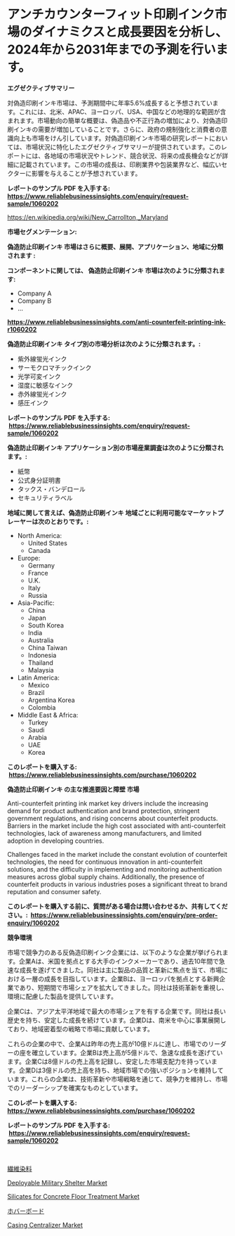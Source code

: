 <p><h1>アンチカウンターフィット印刷インク市場のダイナミクスと成長要因を分析し、2024年から2031年までの予測を行います。</h1></p><p><strong>エグゼクティブサマリー</strong></p>
<p><p>対偽造印刷インキ市場は、予測期間中に年率5.6%成長すると予想されています。これには、北米、APAC、ヨーロッパ、USA、中国などの地理的な範囲が含まれます。市場動向の簡単な概要は、偽造品や不正行為の増加により、対偽造印刷インキの需要が増加していることです。さらに、政府の規制強化と消費者の意識向上も市場をけん引しています。対偽造印刷インキ市場の研究レポートにおいては、市場状況に特化したエグゼクティブサマリーが提供されています。このレポートには、各地域の市場状況やトレンド、競合状況、将来の成長機会などが詳細に記載されています。この市場の成長は、印刷業界や包装業界など、幅広いセクターに影響を与えることが予想されています。</p></p>
<p><strong>レポートのサンプル PDF を入手する: <a href="https://www.reliablebusinessinsights.com/enquiry/request-sample/1060202">https://www.reliablebusinessinsights.com/enquiry/request-sample/1060202</a></strong></p>
<p><a href="https://en.wikipedia.org/wiki/New_Carrollton,_Maryland">https://en.wikipedia.org/wiki/New_Carrollton,_Maryland</a></p>
<p><strong>市場セグメンテーション:</strong></p>
<p><strong> 偽造防止印刷インキ 市場はさらに概要、展開、アプリケーション、地域に分類されます :</strong></p>
<p><strong>コンポーネントに関しては、 偽造防止印刷インキ 市場は次のように分類されます: &nbsp;</strong></p>
<p><ul><li>Company A</li><li>Company B</li><li>…</li></ul></p>
<p><strong><a href="https://www.reliablebusinessinsights.com/anti-counterfeit-printing-ink-r1060202">https://www.reliablebusinessinsights.com/anti-counterfeit-printing-ink-r1060202</a></strong></p>
<p><strong> 偽造防止印刷インキ タイプ別の市場分析は次のように分類されます。:</strong></p>
<p><ul><li>紫外線蛍光インク</li><li>サーモクロマチックインク</li><li>光学可変インク</li><li>湿度に敏感なインク</li><li>赤外線蛍光インク</li><li>感圧インク</li></ul></p>
<p><strong>レポートのサンプル PDF を入手する: &nbsp;<a href="https://www.reliablebusinessinsights.com/enquiry/request-sample/1060202">https://www.reliablebusinessinsights.com/enquiry/request-sample/1060202</a></strong></p>
<p><strong> 偽造防止印刷インキ アプリケーション別の市場産業調査は次のように分類されます。:</strong></p>
<p><ul><li>紙幣</li><li>公式身分証明書</li><li>タックス・バンデロール</li><li>セキュリティラベル</li></ul></p>
<p><strong>地域に関して言えば、偽造防止印刷インキ 地域ごとに利用可能なマーケットプレーヤーは次のとおりです。:</strong></p>
<p><ul>
    <li>
        North America:
        <ul>
            <li>United States</li>
            <li>Canada</li>
        </ul>
    </li>
    <li>
        Europe:
        <ul>
            <li>Germany</li>
            <li>France</li>
            <li>U.K.</li>
            <li>Italy</li>
            <li>Russia</li>
        </ul>
    </li>
    <li>
        Asia-Pacific:
        <ul>
            <li>China</li>
            <li>Japan</li>
            <li>South Korea</li>
            <li>India</li>
            <li>Australia</li>
            <li>China Taiwan</li>
            <li>Indonesia</li>
            <li>Thailand</li>
            <li>Malaysia</li>
        </ul>
    </li>
    <li>
        Latin America:
        <ul>
            <li>Mexico</li>
            <li>Brazil</li>
            <li>Argentina Korea</li>
            <li>Colombia</li>
        </ul>
    </li>
    <li>
        Middle East & Africa:
        <ul>
            <li>Turkey</li>
            <li>Saudi</li>
            <li>Arabia</li>
            <li>UAE</li>
            <li>Korea</li>
        </ul>
    </li>
    </ul></p>
<p><strong>このレポートを購入する: &nbsp;<a href="https://www.reliablebusinessinsights.com/purchase/1060202">https://www.reliablebusinessinsights.com/purchase/1060202</a></strong></p>
<p><strong>偽造防止印刷インキ の主な推進要因と障壁 市場</strong></p>
<p><p>Anti-counterfeit printing ink market key drivers include the increasing demand for product authentication and brand protection, stringent government regulations, and rising concerns about counterfeit products. Barriers in the market include the high cost associated with anti-counterfeit technologies, lack of awareness among manufacturers, and limited adoption in developing countries.</p><p>Challenges faced in the market include the constant evolution of counterfeit technologies, the need for continuous innovation in anti-counterfeit solutions, and the difficulty in implementing and monitoring authentication measures across global supply chains. Additionally, the presence of counterfeit products in various industries poses a significant threat to brand reputation and consumer safety.</p></p>
<p><strong>このレポートを購入する前に、質問がある場合は問い合わせるか、共有してください。:&nbsp; <a href="https://www.reliablebusinessinsights.com/enquiry/pre-order-enquiry/1060202">https://www.reliablebusinessinsights.com/enquiry/pre-order-enquiry/1060202</a></strong></p>
<p><strong>競争環境</strong></p>
<p><p>市場で競争力のある反偽造印刷インク企業には、以下のような企業が挙げられます。企業Aは、米国を拠点とする大手のインクメーカーであり、過去10年間で急速な成長を遂げてきました。同社は主に製品の品質と革新に焦点を当て、市場における一層の成長を目指しています。企業Bは、ヨーロッパを拠点とする新興企業であり、短期間で市場シェアを拡大してきました。同社は技術革新を重視し、環境に配慮した製品を提供しています。</p><p>企業Cは、アジア太平洋地域で最大の市場シェアを有する企業です。同社は長い歴史を持ち、安定した成長を続けています。企業Dは、南米を中心に事業展開しており、地域密着型の戦略で市場に貢献しています。</p><p>これらの企業の中で、企業Aは昨年の売上高が10億ドルに達し、市場でのリーダーの座を確立しています。企業Bは売上高が5億ドルで、急速な成長を遂げています。企業Cは8億ドルの売上高を記録し、安定した市場支配力を持っています。企業Dは3億ドルの売上高を持ち、地域市場での強いポジションを維持しています。これらの企業は、技術革新や市場戦略を通じて、競争力を維持し、市場でのリーダーシップを確実なものとしています。</p></p>
<p><strong>このレポートを購入する: &nbsp; <a href="https://www.reliablebusinessinsights.com/purchase/1060202">https://www.reliablebusinessinsights.com/purchase/1060202</a></strong></p>
<p><strong>レポートのサンプル PDF を入手する: &nbsp;<a href="https://www.reliablebusinessinsights.com/enquiry/request-sample/1060202">https://www.reliablebusinessinsights.com/enquiry/request-sample/1060202</a></strong><strong></strong></p>
<p>&nbsp;</p>
<p><p><a href="https://github.com/DanykaKilback/Market-Research-Report-List-1/blob/main/9144282138145.md">繊維染料</a></p><p><a href="https://issuu.com/reportprime-2/docs/deployable-military-shelter-market-size-2030.pptx">Deployable Military Shelter Market</a></p><p><a href="https://github.com/Hunterico88/Market-Research-Report-List-1/blob/main/silicates-for-concrete-floor-treatment-market.md">Silicates for Concrete Floor Treatment Market</a></p><p><a href="https://github.com/mohamedbakry57/Market-Research-Report-List-4/blob/main/9435644138146.md">ホバーボード</a></p><p><a href="https://issuu.com/reportprime-2/docs/casing-centralizer-market-size-2030.pptx">Casing Centralizer Market</a></p></p>